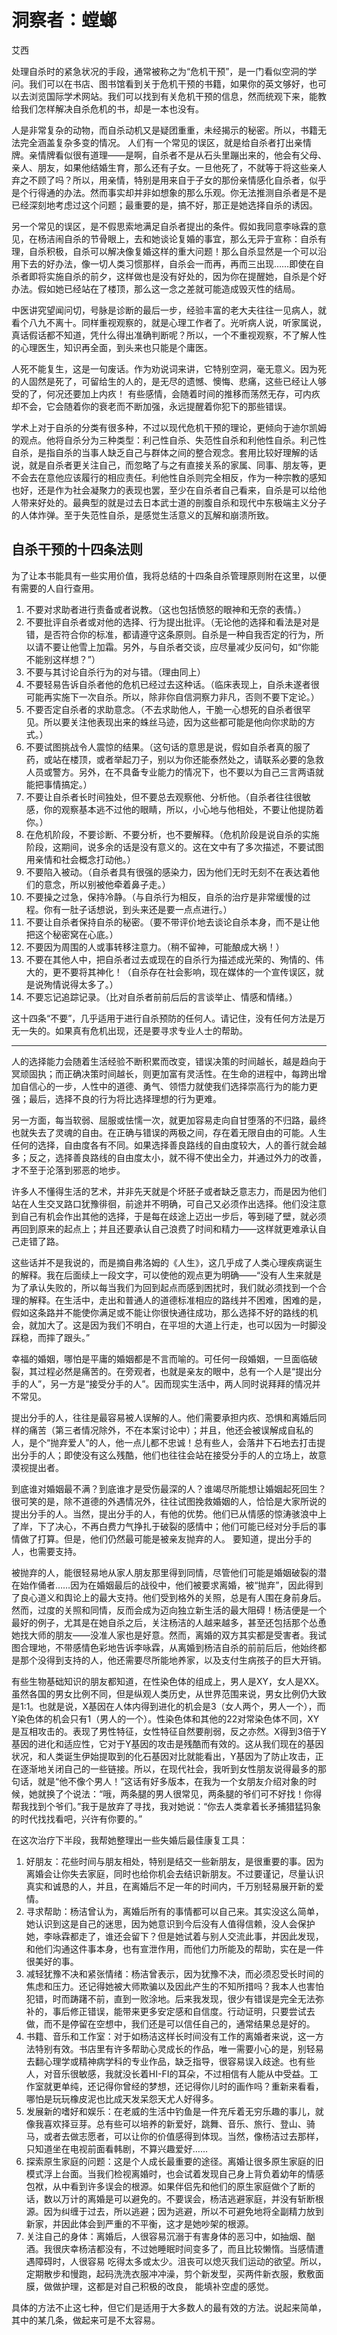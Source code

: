 # 洞察者：螳螂

艾西

处理自杀时的紧急状况的手段，通常被称之为“危机干预”，是一门看似空洞的学问。我们可以在书店、图书馆看到关于危机干预的书籍，如果你的英文够好，也可以去浏览国际学术网站。我们可以找到有关危机干预的信息，然而统观下来，能教给我们怎样解决自杀危机的书，却是一本也没有。


人是非常复杂的动物，而自杀动机又是疑团重重，未经揭示的秘密。所以，书籍无法完全涵盖复杂多变的情况。 人们有一个常见的误区，就是给自杀者打出亲情牌。亲情牌看似很有道理——是啊，自杀者不是从石头里蹦出来的，他会有父母、亲人、朋友，如果他结婚生育，那么还有子女。一旦他死了，不就等于将这些亲人弃之不顾了吗？所以，用亲情，特别是用来自于子女的那份亲情感化自杀者，似乎是个行得通的办法。然而事实却并非如想象的那么乐观。你无法推测自杀者是不是已经深刻地考虑过这个问题；最重要的是，搞不好，那正是她选择自杀的诱因。

另一个常见的误区，是不假思索地满足自杀者提出的条件。假如我同意李咏霖的意见，在杨洁闹自杀的节骨眼上，去和她谈论复婚的事宜，那么无异于宣称：自杀有理，自杀积极，自杀可以解决像复婚这样的重大问题！那么自杀显然是一个可以沿用下去的好办法，像一切人类习惯那样，自杀会一而再，再而三出现……即使在自杀者即将实施自杀的前夕，这样做也是没有好处的，因为你在提醒她，自杀是个好办法。假如她已经站在了楼顶，那么这一念之差就可能造成毁灭性的结局。

中医讲究望闻问切，号脉是诊断的最后一步，经验丰富的老大夫往往一见病人，就看个八九不离十。同样重视观察的，就是心理工作者了。光听病人说，听家属说，真话假话都不知道，凭什么得出准确判断呢？所以，一个不重视观察，不了解人性的心理医生，知识再全面，到头来也只能是个庸医。

人死不能复生，这是一句废话。作为劝说词来讲，它特别空洞，毫无意义。因为死的人固然是死了，可留给生的人的，是无尽的遗憾、懊悔、悲痛，这些已经让人够受的了，何况还要加上内疚！ 有些感情，会随着时间的推移而荡然无存，可内疚却不会，它会随着你的衰老而不断加强，永远提醒着你犯下的那些错误。

学术上对于自杀的分类有很多种，不过以现代危机干预的理论，更倾向于迪尔凯姆的观点。他将自杀分为三种类型：利己性自杀、失范性自杀和利他性自杀。利己性自杀，是指自杀的当事人缺乏自己与群体之间的整合观念。套用比较好理解的话说，就是自杀者更关注自己，而忽略了与之有直接关系的家属、同事、朋友等，更不会去在意他应该履行的相应责任。利他性自杀则完全相反，作为一种宗教的感知也好，还是作为社会凝聚力的表现也罢，至少在自杀者自己看来，自杀是可以给他人带来好处的。最典型的就是过去日本武士道的剖腹自杀和现代中东极端主义分子的人体炸弹。至于失范性自杀，是感觉生活意义的瓦解和崩溃所致。

## 自杀干预的十四条法则

为了让本书能具有一些实用价值，我将总结的十四条自杀管理原则附在这里，以便有需要的人自行查用。

1. 不要对求助者进行责备或者说教。（这也包括愤怒的眼神和无奈的表情。）
2. 不要批评自杀者或对他的选择、行为提出批评。（无论他的选择和看法是对是错，是否符合你的标准，都请遵守这条原则。自杀是一种自我否定的行为，所以请不要让他雪上加霜。另外，与自杀者交谈，应尽量减少反问句，如“你能不能别这样想？”）
3. 不要与其讨论自杀行为的对与错。（理由同上）
4. 不要轻易告诉自杀者他的危机已经过去这种话。（临床表现上，自杀未遂者很可能再实施下一次自杀。所以，除非你自信洞察力非凡，否则不要下定论。）
5. 不要否定自杀者的求助意念。（不去求助他人，干脆一心想死的自杀者很罕见。所以要关注他表现出来的蛛丝马迹，因为这些都可能是他向你求助的方式。）
6. 不要试图挑战令人震惊的结果。（这句话的意思是说，假如自杀者真的服了药，或站在楼顶，或者举起刀子，别以为你还能泰然处之，请联系必要的急救人员或警方。另外，在不具备专业能力的情况下，也不要以为自己三言两语就能把事情搞定。）
7. 不要让自杀者长时间独处，但不要总去观察他、分析他。（自杀者往往很敏感，你的观察基本逃不过他的眼睛，所以，小心地与他相处，不要让他提防着你。）
8. 在危机阶段，不要诊断、不要分析，也不要解释。（危机阶段是说自杀的实施阶段，这期间，说多余的话是没有意义的。这在文中有了多次描述，不要试图用亲情和社会概念打动他。）
9. 不要陷入被动。（自杀者具有很强的感染力，因为他们无时无刻不在表达着他们的意念，所以别被他牵着鼻子走。）
10. 不要操之过急，保持冷静。（与自杀行为相反，自杀的治疗是非常缓慢的过程。你有一肚子话想说，到头来还是要一点点进行。）
11. 不要让自杀者保持自杀的秘密。（要不带评价地去谈论自杀本身，而不是让他把这个秘密窝在心底。）
12. 不要因为周围的人或事转移注意力。（稍不留神，可能酿成大祸！）
13. 不要在其他人中，把自杀者过去或现在的自杀行为描述成光荣的、殉情的、伟大的，更不要将其神化！（自杀存在社会影响，现在媒体的一个宣传误区，就是说殉情说得太多了。）
14. 不要忘记追踪记录。（比对自杀者前前后后的言谈举止、情感和情绪。）

这十四条“不要”，几乎适用于进行自杀预防的任何人。请记住，没有任何方法是万无一失的。如果真有危机出现，还是要寻求专业人士的帮助。

---

人的选择能力会随着生活经验不断积累而改变，错误决策的时间越长，越是趋向于冥顽固执；而正确决策时间越长，则更加富有灵活性。在生命的进程中，每跨出增加自信心的一步，人性中的道德、勇气、领悟力就使我们选择崇高行为的能力更强；最后，选择不良的行为将比选择理想的行为更难。

另一方面，每当软弱、屈服或怯懦一次，就更加容易走向自甘堕落的不归路，最终也就失去了灵魂的自由。在正确与错误的两极之间，存在着无限自由的可能。人生任何的选择，自由度各有不同。如果选择善良路线的自由度较大，人的善行就会越多；反之，选择善良路线的自由度太小，就不得不使出全力，并通过外力的改善，才不至于沦落到邪恶的地步。

许多人不懂得生活的艺术，并非先天就是个坏胚子或者缺乏意志力，而是因为他们站在人生交叉路口犹豫徘徊，前途并不明确，可自己又必须作出选择。他们没注意到自己有机会作出其他的选择，于是每在歧途上迈出一步后，等到碰了壁，就必须再回到原来的起点上；并且还要承认自己浪费了时间和精力——这样就更难承认自己走错了路。

这些话并不是我说的，而是摘自弗洛姆的《人生》，这几乎成了人类心理疾病诞生的解释。我在后面续上一段文字，可以使他的观点更为明确——“没有人生来就是为了承认失败的，所以每当我们为回到起点而感到困扰时，我们就必须找到一个合理的解释。在生活中，走出和普通人的道德标准相应的路线并不困难，困难的是，假如这条路并不能使你满足或不能让你很快通往成功，那么选择不好的路线的机会，就加大了。这是因为我们不明白，在平坦的大道上行走，也可以因为一时脚没踩稳，而摔了跟头。”

幸福的婚姻，哪怕是平庸的婚姻都是不言而喻的。可任何一段婚姻，一旦面临破裂，其过程必然是痛苦的。在旁观者，也就是亲友的眼中，总有一个人是“提出分手的人”，另一方是“接受分手的人”。因而现实生活中，两人同时说拜拜的情况并不常见。

提出分手的人，往往是最容易被人误解的人。他们需要承担内疚、恐惧和离婚后同样的痛苦（第三者情况除外，不在本案讨论中）；并且，他还会被误解成自私的人，是个“抛弃爱人”的人，他一点儿都不忠诚！总有些人，会落井下石地去打击提出分手的人；即使没有这么残酷，他们也往往会站在接受分手的人的立场上，故意漠视提出者。

到底谁对婚姻最不满？到底谁才是受伤最深的人？谁竭尽所能想让婚姻起死回生？很可笑的是，除不道德的外遇情况外，往往试图挽救婚姻的人，恰恰是大家所说的提出分手的人。当然，提出分手的人，有他的优势。他们已从情感的惊涛骇浪中上了岸，下了决心，不再白费力气挣扎于破裂的感情中；他们可能已经对分手后的事情做了打算。但是，他们仍然最可能是被亲友抛弃的人。 要知道，提出分手的人，也需要支持。

被抛弃的人，能很轻易地从家人朋友那里得到同情，尽管他们可能是婚姻破裂的潜在始作俑者……因为在婚姻最后的战役中，他们被要求离婚，被“抛弃”，因此得到了良心道义和舆论上的最大支持。他们受到格外的关照，总是有人围在身前身后。然而，过度的关照和同情，反而会成为迈向独立新生活的最大阻碍！杨洁便是一个最好的例子，尤其是在她自杀之后，关注杨洁的人越来越多，甚至还包括那个怂恿她找大师的朋友——没准人家也是好意。然而，离婚的双方其实都是受害者。我试图合理地，不带感情色彩地告诉李咏霖，从离婚到杨洁自杀的前前后后，他始终都是那个没得到支持的人，他还需要尽所能地养家，以及支付生病孩子的巨大开销。

有些生物基础知识的朋友都知道，在性染色体的组成上，男人是XY，女人是XX。虽然各国的男女比例不同，但是纵观人类历史，从世界范围来说，男女比例仍大致是1∶1。也就是说，X基因在人体内得到进化的机会是3（女人两个，男人一个），而Y染色体的机会只有1（男人的一个）。性染色体和其他的22对常染色体不同，XY是互相攻击的。表现了男性特征，女性特征自然要削弱，反之亦然。X得到3倍于Y基因的进化和适应性，它对于Y基因的攻击是残酷而有效的。这从我们现在的基因状况，和人类诞生伊始提取到的化石基因对比就能看出，Y基因为了防止攻击，正在逐渐地关闭自己的一些链接。所以，在现代社会，我听到女性朋友说得最多的那句话，就是“他不像个男人！”这话有好多版本，在我为一个女朋友介绍对象的时候，她就换了个说法：“哦，两条腿的男人很常见，两条腿的爷们可不好找！你得帮我找到个爷们。”我于是放弃了寻找，我对她说：“你去人类拿着长矛捕猎猛犸象的时代找找看吧，兴许有你要的。”


在这次治疗下半段，我帮她整理出一些失婚后最佳康复工具：

1. 好朋友：花些时间与朋友相处，特别是结交一些新朋友，是很重要的事。因为离婚会让你失去家庭，同时也给你机会去结识新朋友。不过要谨记，尽量认识真实和诚恳的人，并且，在离婚后不足一年的时间内，千万别轻易展开新的爱情。
2. 寻求帮助：杨洁曾认为，离婚后所有的事情都可以自己来。其实没这么简单，她认识到这是自己的迷思，因为她意识到今后没有人值得信赖，没人会保护她，李咏霖都走了，谁还会留下？但是她试着与别人交流此事，并因此发现，和他们沟通这件事本身，也有宣泄作用，而他们力所能及的帮助，实在是一件很美好的事。
3. 减轻犹豫不决和紧张情绪：杨洁曾表示，因为犹豫不决，而必须忍受长时间的焦虑和压力。还记得她被大师欺骗以及因此产生的不知所措吗？我本人也害怕犯错，时而踌躇不前，直到一败涂地。后来我发现，很少有错误是完全无法弥补的，事后修正错误，能带来更多安定感和自信度。行动证明，只要尝试去做，而不是停留在空想中，我们还是可以信任自己的，通常结果总是好的。
4. 书籍、音乐和工作室：对于如杨洁这样长时间没有工作的离婚者来说，这一方法特别有效。书店里有许多帮助心灵成长的作品，唯一需要小心的是，别轻易去翻心理学或精神病学科的专业作品，缺乏指导，很容易误入歧途。也有些人，对音乐很敏感，我就没长着HI-FI的耳朵，不过相信有人能从中受益。工作室就更单纯，还记得你曾经的梦想，还记得你儿时的画作吗？重新来看看，哪怕是玩玩橡皮泥也比成天发呆怨天尤人好得多。
5. 发展新的嗜好和娱乐：在老威的生活中钓鱼是一件充斥着无穷乐趣的事儿，就像我喜欢择豆芽。总有些可以培养的新爱好，跳舞、音乐、旅行、登山、骑马，或者去做志愿者，可以让你的价值感得到体现。当然，像杨洁过去那样，只知道坐在电视前面看韩剧，不算兴趣爱好……
6. 探索原生家庭的问题：这是个人成长最重要的途径。离婚让很多原生家庭的旧模式浮上台面。当我们检视离婚时，也会试着发现自己身上背负着幼年的情感包袱，从中看到许多误会的根源。如果伴侣先和他们的原生家庭做个了断的话，数以万计的离婚是可以避免的。不要误会，杨洁逃避家庭，并没有斩断根源。因为纠缠于过去，所以逃避；因为逃避，所以不可避免地将全副精力放到新家，并因此体会到严重的不平衡，这才是她吵架的根源。
7. 关注自己的身体：离婚后，人很容易沉溺于有害身体的恶习中，如抽烟、酗酒。我很庆幸杨洁都没有，不过她睡眠时间变多了，而且比较懒惰。当感情遭遇障碍时，人很容易
吃得太多或太少。沮丧可以熄灭我们运动的欲望。所以，定期散步和慢跑，起码洗洗衣服冲冲澡，剪个新发型，买两件新衣服，敷敷面膜，做做护理，这都是对自己积极的改良，
能填补空虚的感觉。

具体的方法不止这七种，但它们是适用于大多数人的最有效的方法。说起来简单，其中的某几条，做起来可是不太容易。

